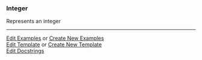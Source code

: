 ### <a id="McUtils.Parsers.RegexPatterns.Integer">Integer</a>
Represents an integer



___

[Edit Examples](https://github.com/McCoyGroup/McUtils/edit/edit/ci/examples/ci/docs/McUtils/Parsers/RegexPatterns/Integer.md) or 
[Create New Examples](https://github.com/McCoyGroup/McUtils/new/edit/?filename=ci/examples/ci/docs/McUtils/Parsers/RegexPatterns/Integer.md) <br/>
[Edit Template](https://github.com/McCoyGroup/McUtils/edit/edit/ci/docs/ci/docs/McUtils/Parsers/RegexPatterns/Integer.md) or 
[Create New Template](https://github.com/McCoyGroup/McUtils/new/edit/?filename=ci/docs/templates/ci/docs/McUtils/Parsers/RegexPatterns/Integer.md) <br/>
[Edit Docstrings](https://github.com/McCoyGroup/McUtils/edit/edit/McUtils/Parsers/RegexPatterns/Integer/__init__.py?message=Update%20Docs)